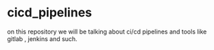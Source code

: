 # cicd_pipelines
on this repository we will be talking about ci/cd pipelines and tools like gitlab , jenkins and such.

